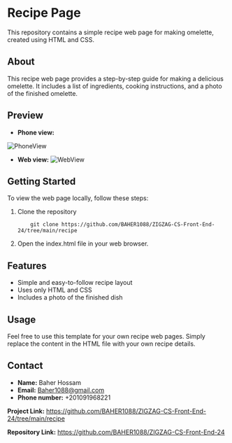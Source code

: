 # Recipe Page

This repository contains a simple recipe web page for making omelette, created using HTML and CSS.

## About

This recipe web page provides a step-by-step guide for making a delicious omelette. It includes a list of ingredients, cooking instructions, and a photo of the finished omelette.

## Preview
* **Phone view:**

![PhoneView](https://github.com/BAHER1088/ZIGZAG-CS-Front-End-24/assets/153401499/d12bb5b5-cca3-4145-b567-f73489ea824d)

* **Web view:**
![WebView](https://github.com/BAHER1088/ZIGZAG-CS-Front-End-24/assets/153401499/637a5536-cab7-4dbe-8850-8da196a59474)

## Getting Started

To view the web page locally, follow these steps:

1. Clone the repository

           git clone https://github.com/BAHER1088/ZIGZAG-CS-Front-End-24/tree/main/recipe
2. Open the index.html file in your web browser.

## Features
* Simple and easy-to-follow recipe layout
* Uses only HTML and CSS
* Includes a photo of the finished dish

## Usage
Feel free to use this template for your own recipe web pages. Simply replace the content in the HTML file with your own recipe details.


## Contact

* **Name:** Baher Hossam
* **Email:** Baher1088@gmail.com
* **Phone number:** +201091968221

**Project Link:** https://github.com/BAHER1088/ZIGZAG-CS-Front-End-24/tree/main/recipe

**Repository Link:** https://github.com/BAHER1088/ZIGZAG-CS-Front-End-24
